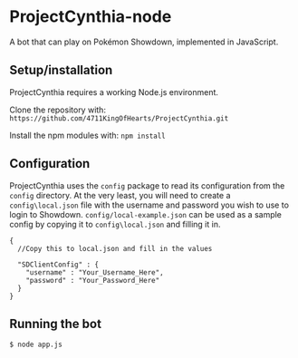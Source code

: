 # ProjectCynthia-node

A bot that can play on Pokémon Showdown, implemented in JavaScript.

## Setup/installation

ProjectCynthia requires a working Node.js environment.

Clone the repository with: `https://github.com/4711KingOfHearts/ProjectCynthia.git`

Install the npm modules with: `npm install`

## Configuration

ProjectCynthia uses the `config` package to read its configuration from the `config` directory. At the very least, you will need to create a `config\local.json` file with the username and password you wish to use to login to Showdown. `config/local-example.json` can be used as a sample config by copying it to `config\local.json` and filling it in.

```
{
  //Copy this to local.json and fill in the values

  "SDClientConfig" : {
    "username" : "Your_Username_Here",
    "password" : "Your_Password_Here"
  }
}
```

## Running the bot
`$ node app.js`
